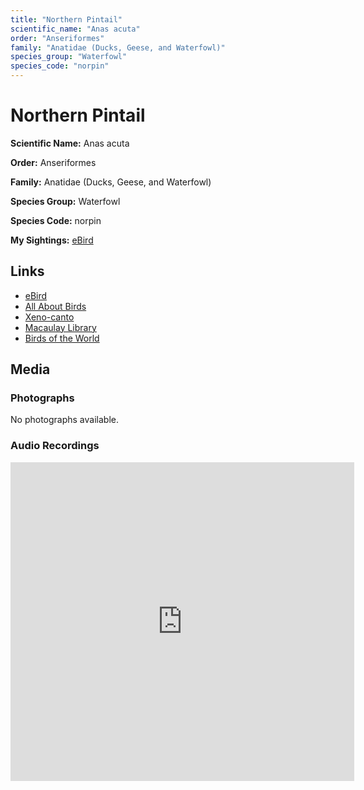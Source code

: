 ```yaml
---
title: "Northern Pintail"
scientific_name: "Anas acuta"
order: "Anseriformes"
family: "Anatidae (Ducks, Geese, and Waterfowl)"
species_group: "Waterfowl"
species_code: "norpin"
---
```


# Northern Pintail

**Scientific Name:** Anas acuta

**Order:** Anseriformes

**Family:** Anatidae (Ducks, Geese, and Waterfowl)

**Species Group:** Waterfowl

**Species Code:** norpin

**My Sightings:** [eBird](https://ebird.org/lifelist?r=world&time=life&spp=norpin)

## Links
* [eBird](https://ebird.org/species/norpin) 
* [All About Birds](https://www.allaboutbirds.org/guide/norpin) 
* [Xeno-canto](https://www.xeno-canto.org/species/norpin) 
* [Macaulay Library](https://search.macaulaylibrary.org/catalog?taxonCode=norpin&sort=rating_rank_desc)
* [Birds of the World](https://birdsoftheworld.org/bow/species/norpin)

## Media
### Photographs
No photographs available.

### Audio Recordings
<iframe src="https://macaulaylibrary.org/asset/626557675/embed" width="550" height="510" frameborder="0" allowfullscreen></iframe>
